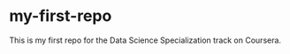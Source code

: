 my-first-repo
=============

This is my first repo for the Data Science Specialization track on Coursera.

